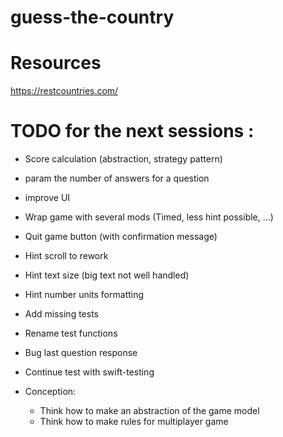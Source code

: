 # guess-the-country

# Resources

https://restcountries.com/

# TODO for the next sessions :
- Score calculation (abstraction, strategy pattern)
- param the number of answers for a question
- improve UI
- Wrap game with several mods (Timed, less hint possible, ...)
- Quit game button (with confirmation message)
- Hint scroll to rework
- Hint text size (big text not well handled)
- Hint number units formatting
- Add missing tests
- Rename test functions
- Bug last question response

- Continue test with swift-testing

- Conception: 
  - Think how to make an abstraction of the game model
  - Think how to make rules for multiplayer game
